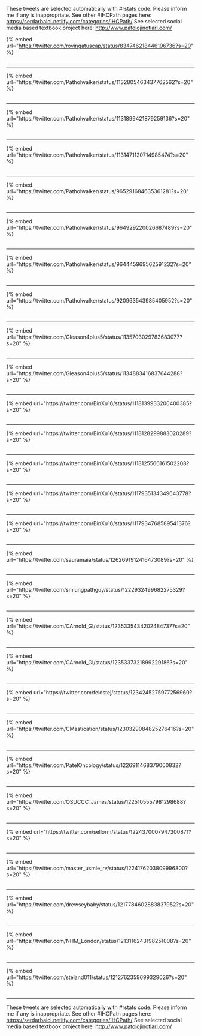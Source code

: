 

These tweets are selected automatically with #rstats code. Please inform me if any is inappropriate.
See other #IHCPath pages here: https://serdarbalci.netlify.com/categories/IHCPath/ 
See selected social media based textbook project here: http://www.patolojinotlari.com/

{% embed url="https://twitter.com/rovingatuscap/status/834746218446196736?s=20" %}<br>
<br>
<hr>
{% embed url="https://twitter.com/Patholwalker/status/1132805463437762562?s=20" %}<br>
<br>
<hr>
{% embed url="https://twitter.com/Patholwalker/status/1131899421879259136?s=20" %}<br>
<br>
<hr>
{% embed url="https://twitter.com/Patholwalker/status/1131471120714985474?s=20" %}<br>
<br>
<hr>
{% embed url="https://twitter.com/Patholwalker/status/965291684635361281?s=20" %}<br>
<br>
<hr>
{% embed url="https://twitter.com/Patholwalker/status/964929220026687489?s=20" %}<br>
<br>
<hr>
{% embed url="https://twitter.com/Patholwalker/status/964445969562591232?s=20" %}<br>
<br>
<hr>
{% embed url="https://twitter.com/Patholwalker/status/920963543985405952?s=20" %}<br>
<br>
<hr>
{% embed url="https://twitter.com/Gleason4plus5/status/1135703029783683077?s=20" %}<br>
<br>
<hr>
{% embed url="https://twitter.com/Gleason4plus5/status/1134883416837644288?s=20" %}<br>
<br>
<hr>
{% embed url="https://twitter.com/BinXu16/status/1118139933200400385?s=20" %}<br>
<br>
<hr>
{% embed url="https://twitter.com/BinXu16/status/1118128299883020289?s=20" %}<br>
<br>
<hr>
{% embed url="https://twitter.com/BinXu16/status/1118125566161502208?s=20" %}<br>
<br>
<hr>
{% embed url="https://twitter.com/BinXu16/status/1117935134349643778?s=20" %}<br>
<br>
<hr>
{% embed url="https://twitter.com/BinXu16/status/1117934768589541376?s=20" %}<br>
<br>
<hr>
{% embed url="https://twitter.com/sauramaia/status/1262691912416473089?s=20" %}<br>
<br>
<hr>
{% embed url="https://twitter.com/smlungpathguy/status/1222932499682275329?s=20" %}<br>
<br>
<hr>
{% embed url="https://twitter.com/CArnold_GI/status/1235335434202484737?s=20" %}<br>
<br>
<hr>
{% embed url="https://twitter.com/CArnold_GI/status/1235337321899229186?s=20" %}<br>
<br>
<hr>
{% embed url="https://twitter.com/feldstej/status/1234245275977256960?s=20" %}<br>
<br>
<hr>
{% embed url="https://twitter.com/CMastication/status/1230329084825276416?s=20" %}<br>
<br>
<hr>
{% embed url="https://twitter.com/PatelOncology/status/1226911468379000832?s=20" %}<br>
<br>
<hr>
{% embed url="https://twitter.com/OSUCCC_James/status/1225105557981298688?s=20" %}<br>
<br>
<hr>
{% embed url="https://twitter.com/sellorm/status/1224370007947300871?s=20" %}<br>
<br>
<hr>
{% embed url="https://twitter.com/master_usmle_rv/status/1224176203809996800?s=20" %}<br>
<br>
<hr>
{% embed url="https://twitter.com/drewseybaby/status/1217784602883837952?s=20" %}<br>
<br>
<hr>
{% embed url="https://twitter.com/NHM_London/status/1213116243198251008?s=20" %}<br>
<br>
<hr>
{% embed url="https://twitter.com/steland011/status/1212762359699329026?s=20" %}<br>
<br>
<hr>


These tweets are selected automatically with #rstats code. Please inform me if any is inappropriate.
See other #IHCPath pages here: https://serdarbalci.netlify.com/categories/IHCPath/ 
See selected social media based textbook project here: http://www.patolojinotlari.com/
